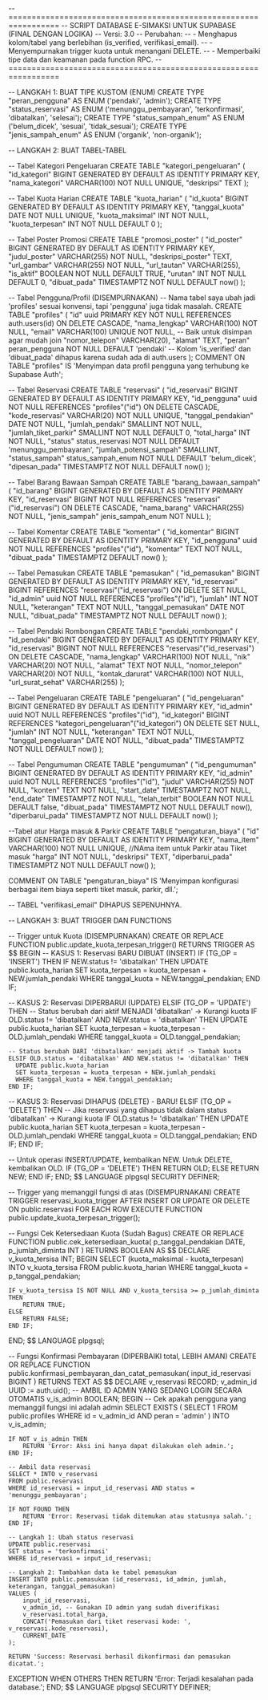 -- =================================================================
-- SCRIPT DATABASE E-SIMAKSI UNTUK SUPABASE (FINAL DENGAN LOGIKA)
-- Versi: 3.0
-- Perubahan:
--   - Menghapus kolom/tabel yang berlebihan (is_verified, verifikasi_email).
--   - Menyempurnakan trigger kuota untuk menangani DELETE.
--   - Memperbaiki tipe data dan keamanan pada function RPC.
-- =================================================================

-- LANGKAH 1: BUAT TIPE KUSTOM (ENUM)
CREATE TYPE "peran_pengguna" AS ENUM ('pendaki', 'admin');
CREATE TYPE "status_reservasi" AS ENUM ('menunggu_pembayaran', 'terkonfirmasi', 'dibatalkan', 'selesai');
CREATE TYPE "status_sampah_enum" AS ENUM ('belum_dicek', 'sesuai', 'tidak_sesuai');
CREATE TYPE "jenis_sampah_enum" AS ENUM ('organik', 'non-organik');


-- LANGKAH 2: BUAT TABEL-TABEL

-- Tabel Kategori Pengeluaran
CREATE TABLE "kategori_pengeluaran" (
"id_kategori" BIGINT GENERATED BY DEFAULT AS IDENTITY PRIMARY KEY,
"nama_kategori" VARCHAR(100) NOT NULL UNIQUE,
"deskripsi" TEXT
);

-- Tabel Kuota Harian
CREATE TABLE "kuota_harian" (
"id_kuota" BIGINT GENERATED BY DEFAULT AS IDENTITY PRIMARY KEY,
"tanggal_kuota" DATE NOT NULL UNIQUE,
"kuota_maksimal" INT NOT NULL,
"kuota_terpesan" INT NOT NULL DEFAULT 0
);

-- Tabel Poster Promosi
CREATE TABLE "promosi_poster" (
"id_poster" BIGINT GENERATED BY DEFAULT AS IDENTITY PRIMARY KEY,
"judul_poster" VARCHAR(255) NOT NULL,
"deskripsi_poster" TEXT,
"url_gambar" VARCHAR(255) NOT NULL,
"url_tautan" VARCHAR(255),
"is_aktif" BOOLEAN NOT NULL DEFAULT TRUE,
"urutan" INT NOT NULL DEFAULT 0,
"dibuat_pada" TIMESTAMPTZ NOT NULL DEFAULT now()
);

-- Tabel Pengguna/Profil (DISEMPURNAKAN)
-- Nama tabel saya ubah jadi 'profiles' sesuai konvensi, tapi 'pengguna' juga tidak masalah.
CREATE TABLE "profiles" (
"id" uuid PRIMARY KEY NOT NULL REFERENCES auth.users(id) ON DELETE CASCADE,
"nama_lengkap" VARCHAR(100) NOT NULL,
"email" VARCHAR(100) UNIQUE NOT NULL, -- Baik untuk disimpan agar mudah join
"nomor_telepon" VARCHAR(20),
"alamat" TEXT,
"peran" peran_pengguna NOT NULL DEFAULT 'pendaki'
-- Kolom 'is_verified' dan 'dibuat_pada' dihapus karena sudah ada di auth.users
);
COMMENT ON TABLE "profiles" IS 'Menyimpan data profil pengguna yang terhubung ke Supabase Auth';

-- Tabel Reservasi
CREATE TABLE "reservasi" (
"id_reservasi" BIGINT GENERATED BY DEFAULT AS IDENTITY PRIMARY KEY,
"id_pengguna" uuid NOT NULL REFERENCES "profiles"("id") ON DELETE CASCADE,
"kode_reservasi" VARCHAR(20) NOT NULL UNIQUE,
"tanggal_pendakian" DATE NOT NULL,
"jumlah_pendaki" SMALLINT NOT NULL,
"jumlah_tiket_parkir" SMALLINT NOT NULL DEFAULT 0,
"total_harga" INT NOT NULL,
"status" status_reservasi NOT NULL DEFAULT 'menunggu_pembayaran',
"jumlah_potensi_sampah" SMALLINT,
"status_sampah" status_sampah_enum NOT NULL DEFAULT 'belum_dicek',
"dipesan_pada" TIMESTAMPTZ NOT NULL DEFAULT now()
);

-- Tabel Barang Bawaan Sampah
CREATE TABLE "barang_bawaan_sampah" (
"id_barang" BIGINT GENERATED BY DEFAULT AS IDENTITY PRIMARY KEY,
"id_reservasi" BIGINT NOT NULL REFERENCES "reservasi"("id_reservasi") ON DELETE CASCADE,
"nama_barang" VARCHAR(255) NOT NULL,
"jenis_sampah" jenis_sampah_enum NOT NULL
);

-- Tabel Komentar
CREATE TABLE "komentar" (
"id_komentar" BIGINT GENERATED BY DEFAULT AS IDENTITY PRIMARY KEY,
"id_pengguna" uuid NOT NULL REFERENCES "profiles"("id"),
"komentar" TEXT NOT NULL,
"dibuat_pada" TIMESTAMPTZ DEFAULT now()
);

-- Tabel Pemasukan
CREATE TABLE "pemasukan" (
"id_pemasukan" BIGINT GENERATED BY DEFAULT AS IDENTITY PRIMARY KEY,
"id_reservasi" BIGINT REFERENCES "reservasi"("id_reservasi") ON DELETE SET NULL,
"id_admin" uuid NOT NULL REFERENCES "profiles"("id"),
"jumlah" INT NOT NULL,
"keterangan" TEXT NOT NULL,
"tanggal_pemasukan" DATE NOT NULL,
"dibuat_pada" TIMESTAMPTZ NOT NULL DEFAULT now()
);

-- Tabel Pendaki Rombongan
CREATE TABLE "pendaki_rombongan" (
"id_pendaki" BIGINT GENERATED BY DEFAULT AS IDENTITY PRIMARY KEY,
"id_reservasi" BIGINT NOT NULL REFERENCES "reservasi"("id_reservasi") ON DELETE CASCADE,
"nama_lengkap" VARCHAR(100) NOT NULL,
"nik" VARCHAR(20) NOT NULL,
"alamat" TEXT NOT NULL,
"nomor_telepon" VARCHAR(20) NOT NULL,
"kontak_darurat" VARCHAR(100) NOT NULL,
"url_surat_sehat" VARCHAR(255)
);

-- Tabel Pengeluaran
CREATE TABLE "pengeluaran" (
"id_pengeluaran" BIGINT GENERATED BY DEFAULT AS IDENTITY PRIMARY KEY,
"id_admin" uuid NOT NULL REFERENCES "profiles"("id"),
"id_kategori" BIGINT REFERENCES "kategori_pengeluaran"("id_kategori") ON DELETE SET NULL,
"jumlah" INT NOT NULL,
"keterangan" TEXT NOT NULL,
"tanggal_pengeluaran" DATE NOT NULL,
"dibuat_pada" TIMESTAMPTZ NOT NULL DEFAULT now()
);

-- Tabel Pengumuman
CREATE TABLE "pengumuman" (
"id_pengumuman" BIGINT GENERATED BY DEFAULT AS IDENTITY PRIMARY KEY,
"id_admin" uuid NOT NULL REFERENCES "profiles"("id"),
"judul" VARCHAR(255) NOT NULL,
"konten" TEXT NOT NULL,
"start_date" TIMESTAMPTZ NOT NULL,
"end_date" TIMESTAMPTZ NOT NULL,
"telah_terbit" BOOLEAN NOT NULL DEFAULT false,
"dibuat_pada" TIMESTAMPTZ NOT NULL DEFAULT now(),
"diperbarui_pada" TIMESTAMPTZ NOT NULL DEFAULT now()
);

--Tabel atur Harga masuk & Parkir
CREATE TABLE "pengaturan_biaya" (
  "id" BIGINT GENERATED BY DEFAULT AS IDENTITY PRIMARY KEY,
  "nama_item" VARCHAR(100) NOT NULL UNIQUE, //NAma item untuk Parkir atau Tiket masuk
  "harga" INT NOT NULL,
  "deskripsi" TEXT,
  "diperbarui_pada" TIMESTAMPTZ NOT NULL DEFAULT now()
);

COMMENT ON TABLE "pengaturan_biaya" IS 'Menyimpan konfigurasi berbagai item biaya seperti tiket masuk, parkir, dll.';

-- TABEL "verifikasi_email" DIHAPUS SEPENUHNYA.


-- LANGKAH 3: BUAT TRIGGER DAN FUNCTIONS

-- Trigger untuk Kuota (DISEMPURNAKAN)
CREATE OR REPLACE FUNCTION public.update_kuota_terpesan_trigger()
RETURNS TRIGGER AS $$
BEGIN
  -- KASUS 1: Reservasi BARU DIBUAT (INSERT)
  IF (TG_OP = 'INSERT') THEN
    IF NEW.status != 'dibatalkan' THEN
      UPDATE public.kuota_harian
      SET kuota_terpesan = kuota_terpesan + NEW.jumlah_pendaki
      WHERE tanggal_kuota = NEW.tanggal_pendakian;
    END IF;
  
  -- KASUS 2: Reservasi DIPERBARUI (UPDATE)
  ELSIF (TG_OP = 'UPDATE') THEN
    -- Status berubah dari aktif MENJADI 'dibatalkan' -> Kurangi kuota
    IF OLD.status != 'dibatalkan' AND NEW.status = 'dibatalkan' THEN
      UPDATE public.kuota_harian
      SET kuota_terpesan = kuota_terpesan - OLD.jumlah_pendaki
      WHERE tanggal_kuota = OLD.tanggal_pendakian;
    
    -- Status berubah DARI 'dibatalkan' menjadi aktif -> Tambah kuota
    ELSIF OLD.status = 'dibatalkan' AND NEW.status != 'dibatalkan' THEN
      UPDATE public.kuota_harian
      SET kuota_terpesan = kuota_terpesan + NEW.jumlah_pendaki
      WHERE tanggal_kuota = NEW.tanggal_pendakian;
    END IF;
    
  -- KASUS 3: Reservasi DIHAPUS (DELETE) - BARU!
  ELSIF (TG_OP = 'DELETE') THEN
    -- Jika reservasi yang dihapus tidak dalam status 'dibatalkan' -> Kurangi kuota
    IF OLD.status != 'dibatalkan' THEN
        UPDATE public.kuota_harian
        SET kuota_terpesan = kuota_terpesan - OLD.jumlah_pendaki
        WHERE tanggal_kuota = OLD.tanggal_pendakian;
    END IF;
  END IF;
  
  -- Untuk operasi INSERT/UPDATE, kembalikan NEW. Untuk DELETE, kembalikan OLD.
  IF (TG_OP = 'DELETE') THEN
    RETURN OLD;
  ELSE
    RETURN NEW;
  END IF;
END;
$$ LANGUAGE plpgsql SECURITY DEFINER;

-- Trigger yang memanggil fungsi di atas (DISEMPURNAKAN)
CREATE TRIGGER reservasi_kuota_trigger
AFTER INSERT OR UPDATE OR DELETE ON public.reservasi
FOR EACH ROW EXECUTE FUNCTION public.update_kuota_terpesan_trigger();


-- Fungsi Cek Ketersediaan Kuota (Sudah Bagus)
CREATE OR REPLACE FUNCTION public.cek_ketersediaan_kuota(
    p_tanggal_pendakian DATE,
    p_jumlah_diminta INT
)
RETURNS BOOLEAN AS $$
DECLARE
    v_kuota_tersisa INT;
BEGIN
    SELECT (kuota_maksimal - kuota_terpesan) INTO v_kuota_tersisa
    FROM public.kuota_harian
    WHERE tanggal_kuota = p_tanggal_pendakian;

    IF v_kuota_tersisa IS NOT NULL AND v_kuota_tersisa >= p_jumlah_diminta THEN
        RETURN TRUE;
    ELSE
        RETURN FALSE;
    END IF;
END;
$$ LANGUAGE plpgsql;


-- Fungsi Konfirmasi Pembayaran (DIPERBAIKI total, LEBIH AMAN)
CREATE OR REPLACE FUNCTION public.konfirmasi_pembayaran_dan_catat_pemasukan(
    input_id_reservasi BIGINT
)
RETURNS TEXT AS $$
DECLARE
    v_reservasi RECORD;
    v_admin_id UUID := auth.uid(); -- AMBIL ID ADMIN YANG SEDANG LOGIN SECARA OTOMATIS
    v_is_admin BOOLEAN;
BEGIN
    -- Cek apakah pengguna yang memanggil fungsi ini adalah admin
    SELECT EXISTS (
        SELECT 1 FROM public.profiles WHERE id = v_admin_id AND peran = 'admin'
    ) INTO v_is_admin;

    IF NOT v_is_admin THEN
        RETURN 'Error: Aksi ini hanya dapat dilakukan oleh admin.';
    END IF;

    -- Ambil data reservasi
    SELECT * INTO v_reservasi
    FROM public.reservasi
    WHERE id_reservasi = input_id_reservasi AND status = 'menunggu_pembayaran';

    IF NOT FOUND THEN
        RETURN 'Error: Reservasi tidak ditemukan atau statusnya salah.';
    END IF;

    -- Langkah 1: Ubah status reservasi
    UPDATE public.reservasi
    SET status = 'terkonfirmasi'
    WHERE id_reservasi = input_id_reservasi;

    -- Langkah 2: Tambahkan data ke tabel pemasukan
    INSERT INTO public.pemasukan (id_reservasi, id_admin, jumlah, keterangan, tanggal_pemasukan)
    VALUES (
        input_id_reservasi,
        v_admin_id, -- Gunakan ID admin yang sudah diverifikasi
        v_reservasi.total_harga,
        CONCAT('Pemasukan dari tiket reservasi kode: ', v_reservasi.kode_reservasi),
        CURRENT_DATE
    );

    RETURN 'Success: Reservasi berhasil dikonfirmasi dan pemasukan dicatat.';
EXCEPTION
    WHEN OTHERS THEN
        RETURN 'Error: Terjadi kesalahan pada database.';
END;
$$ LANGUAGE plpgsql SECURITY DEFINER;